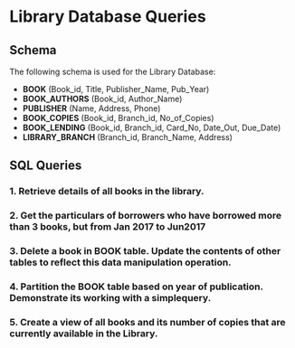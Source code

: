 # Library Database Queries

## Schema
The following schema is used for the Library Database:

- **BOOK** (Book_id, Title, Publisher_Name, Pub_Year)
- **BOOK_AUTHORS** (Book_id, Author_Name)
- **PUBLISHER** (Name, Address, Phone)
- **BOOK_COPIES** (Book_id, Branch_id, No_of_Copies)
- **BOOK_LENDING** (Book_id, Branch_id, Card_No, Date_Out, Due_Date)
- **LIBRARY_BRANCH** (Branch_id, Branch_Name, Address)

## SQL Queries

### 1. Retrieve details of all books in the library.

### 2. Get the particulars of borrowers who have borrowed more than 3 books, but from Jan 2017 to Jun2017 

### 3. Delete a book in BOOK table. Update the contents of other tables to reflect this data manipulation operation. 

### 4. Partition the BOOK table based on year of publication. Demonstrate its working with a simplequery. 

### 5. Create a view of all books and its number of copies that are currently available in the Library.